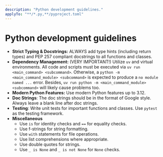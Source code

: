 ```yaml
---
description: "Python development guidelines."
applyTo: "**/*.py,**/pyproject.toml"
---
```


# Python development guidelines

- **Strict Typing & Docstrings:** ALWAYS add type hints (including return types) and PEP 257 compliant docstrings to all functions and classes.
- **Dependency Management:** (VERY IMPORTANT!) Utilize `uv` and virtual environments. All code and scripts must be executed via `uv run <main_command> <subcommand>`. Otherwise, a `python -m <main_command_module> <subcommand>` is expected to produce a `no module named ...` error. Besides, `uv run python -m <main_command_module> <subcommand>` will likely cause problems too.
- **Modern Python Features:** Use modern Python features up to 3.12.
- **Doc Strings**: The doc strings should be in the format of Google style. Always leave a blank line after doc strings.
- **Testing**: Write unit tests for important functions and classes. Use `pytest` as the testing framework.
- **Miscellaneous**
    - Use `is` for identity checks and `==` for equality checks.
    - Use f-strings for string formatting.
    - Use `with` statements for file operations.
    - Use list comprehensions where appropriate.
    - Use double quotes for strings.
    - Use `_ is None` and `_ is not None` for `None` checks.
